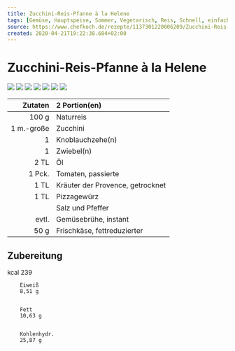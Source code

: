 ```yaml
---
title: Zucchini-Reis-Pfanne à la Helene
tags: [Gemüse, Hauptspeise, Sommer, Vegetarisch, Reis, Schnell, einfach, kalorienarm, fettarm, Schmoren, Getreide, Lactose]
source: https://www.chefkoch.de/rezepte/1137301220006209/Zucchini-Reis-Pfanne-a-la-Helene.html
created: 2020-04-21T19:22:38.684+02:00
---
```


# Zucchini-Reis-Pfanne à la Helene

![](https://img.chefkoch-cdn.de/rezepte/1137301220006209/bilder/1052401/crop-360x240/zucchini-reis-pfanne-a-la-helene.jpg) ![](https://img.chefkoch-cdn.de/rezepte/1137301220006209/bilder/1020332/crop-360x240/zucchini-reis-pfanne-a-la-helene.jpg) ![](https://img.chefkoch-cdn.de/rezepte/1137301220006209/bilder/1228347/crop-360x240/zucchini-reis-pfanne-a-la-helene.jpg) ![](https://img.chefkoch-cdn.de/rezepte/1137301220006209/bilder/1225979/crop-360x240/zucchini-reis-pfanne-a-la-helene.jpg) ![](https://img.chefkoch-cdn.de/rezepte/1137301220006209/bilder/1238994/crop-360x240/zucchini-reis-pfanne-a-la-helene.jpg) ![](https://img.chefkoch-cdn.de/rezepte/1137301220006209/bilder/330169/crop-360x240/zucchini-reis-pfanne-a-la-helene.jpg) ![](https://img.chefkoch-cdn.de/rezepte/1137301220006209/bilder/1245267/crop-360x240/zucchini-reis-pfanne-a-la-helene.jpg)

| **Zutaten** | 2 Portion(en)                    |
| ----------: | :------------------------------- |
|       100 g | Naturreis                        |
|  1 m.-große | Zucchini                         |
|           1 | Knoblauchzehe(n)                 |
|           1 | Zwiebel(n)                       |
|        2 TL | Öl                               |
|      1 Pck. | Tomaten, passierte               |
|        1 TL | Kräuter der Provence, getrocknet |
|        1 TL | Pizzagewürz                      |
|             | Salz und Pfeffer                 |
|       evtl. | Gemüsebrühe, instant             |
|        50 g | Frischkäse, fettreduzierter      |

## Zubereitung

kcal
        239
    
    
        Eiweiß
        8,51 g
    
    
        Fett
        10,63 g
    
    
        Kohlenhydr.
        25,87 g